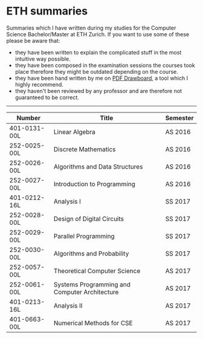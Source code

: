 # ETH summaries
Summaries which I have written during my studies for the Computer Science Bachelor/Master at ETH Zurich. If you want to use some of these please be aware that:

- they have been written to explain the complicated stuff in the most intuitive way possible.
- they have been composed in the examination sessions the courses took place therefore they might be outdated depending on the course.
- they have been hand written by me on [PDF Drawboard](https://www.drawboard.com/pdf/), a tool which I highly recommend.
- they haven't been reviewed by any professor and are therefore not guaranteed to be correct.

---

| Number        | Title           | Semester  |
| ------------- |-------------  | -----|
| 401-0131-00L  | 	Linear Algebra   | AS 2016 |
| 252-0025-00L  | Discrete Mathematics      |   AS 2016 |
| 252-0026-00L | 	Algorithms and Data Structures       |    AS 2016 |
| 252-0027-00L | 	Introduction to Programming        |    AS 2016 |
| 401-0212-16L  | 		Analysis I   | SS 2017 |
| 252-0028-00L | 	Design of Digital Circuits      |   SS 2017 |
| 252-0029-00L | 		Parallel Programming       |    SS 2017 |
| 252-0030-00L | 		Algorithms and Probability        |    SS 2017 |
| 252-0057-00L  | 			Theoretical Computer Science   | AS 2017 |
| 252-0061-00L | 		Systems Programming and Computer Architecture      |   AS 2017 |
| 401-0213-16L | 			Analysis II       |    AS 2017 |
| 401-0663-00L | 			Numerical Methods for CSE        |    AS 2017 |
